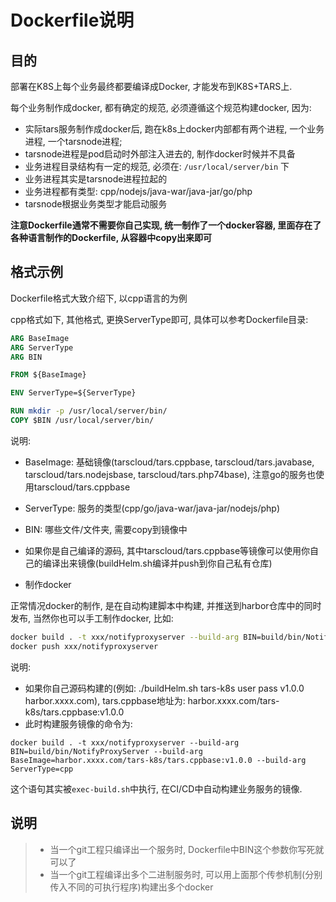 #  Dockerfile说明

## 目的

部署在K8S上每个业务最终都要编译成Docker, 才能发布到K8S+TARS上.

每个业务制作成docker, 都有确定的规范, 必须遵循这个规范构建docker, 因为:
- 实际tars服务制作成docker后, 跑在k8s上docker内部都有两个进程, 一个业务进程, 一个tarsnode进程;
- tarsnode进程是pod启动时外部注入进去的, 制作docker时候并不具备
- 业务进程目录结构有一定的规范, 必须在: ```/usr/local/server/bin``` 下
- 业务进程其实是tarsnode进程拉起的
- 业务进程都有类型: cpp/nodejs/java-war/java-jar/go/php
- tarsnode根据业务类型才能启动服务

**注意Dockerfile通常不需要你自己实现, 统一制作了一个docker容器, 里面存在了各种语言制作的Dockerfile, 从容器中copy出来即可**

## 格式示例

Dockerfile格式大致介绍下, 以cpp语言的为例

cpp格式如下, 其他格式, 更换ServerType即可, 具体可以参考Dockerfile目录:

```dockerfile
ARG BaseImage
ARG ServerType
ARG BIN

FROM ${BaseImage}

ENV ServerType=${ServerType}

RUN mkdir -p /usr/local/server/bin/
COPY $BIN /usr/local/server/bin/
```

说明:
- BaseImage: 基础镜像(tarscloud/tars.cppbase, tarscloud/tars.javabase, tarscloud/tars.nodejsbase, tarscloud/tars.php74base), 注意go的服务也使用tarscloud/tars.cppbase
- ServerType: 服务的类型(cpp/go/java-war/java-jar/nodejs/php)
- BIN: 哪些文件/文件夹, 需要copy到镜像中
- 如果你是自己编译的源码, 其中tarscloud/tars.cppbase等镜像可以使用你自己的编译出来镜像(buildHelm.sh编译并push到你自己私有仓库)

- 制作docker

正常情况docker的制作, 是在自动构建脚本中构建, 并推送到harbor仓库中的同时发布, 当然你也可以手工制作docker, 比如:
```sh
docker build . -t xxx/notifyproxyserver --build-arg BIN=build/bin/NotifyProxyServer --build-arg BaseImage=tarscloud/tars.cppbase --build-arg ServerType=cpp
docker push xxx/notifyproxyserver
```

说明:
- 如果你自己源码构建的(例如: ./buildHelm.sh tars-k8s user pass v1.0.0 harbor.xxxx.com), tars.cppbase地址为: harbor.xxxx.com/tars-k8s/tars.cppbase:v1.0.0
- 此时构建服务镜像的命令为:
```
docker build . -t xxx/notifyproxyserver --build-arg BIN=build/bin/NotifyProxyServer --build-arg BaseImage=harbor.xxxx.com/tars-k8s/tars.cppbase:v1.0.0 --build-arg ServerType=cpp
```

这个语句其实被```exec-build.sh```中执行, 在CI/CD中自动构建业务服务的镜像.
## 说明
>- 当一个git工程只编译出一个服务时, Dockerfile中BIN这个参数你写死就可以了
>- 当一个git工程编译出多个二进制服务时, 可以用上面那个传参机制(分别传入不同的可执行程序)构建出多个docker



